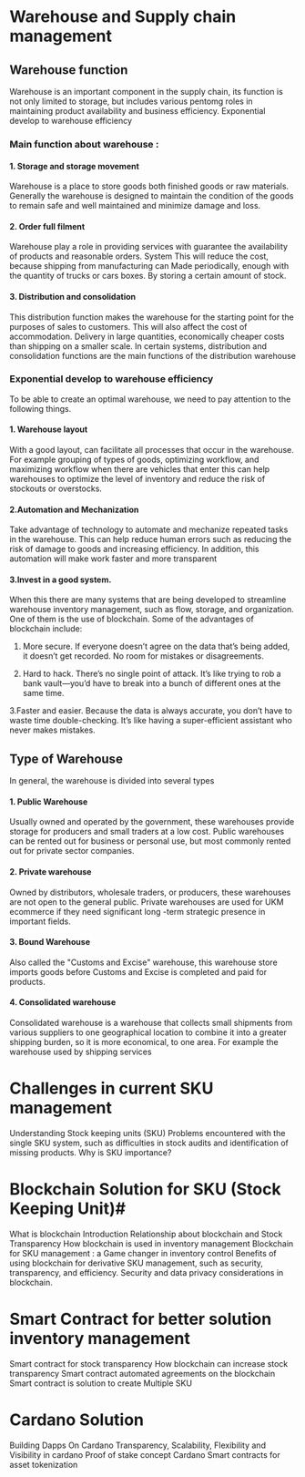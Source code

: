 <h1> Warehouse and Supply chain management</h1>
<h2> Warehouse function </h2>

Warehouse is an important component in the supply chain, its function is not only limited to storage, but includes various pentomg roles in maintaining product availability and business efficiency.
Exponential develop to warehouse efficiency

<h3> Main function about warehouse : </h3>
<h4> 1. Storage and storage movement </h4>
  Warehouse is a place to store goods both finished goods or raw materials. Generally the warehouse is designed to maintain the condition of the goods to remain safe and well maintained and minimize damage and loss.

<h4> 2. Order full filment </h4>
Warehouse play a role in providing services with guarantee the availability of products and reasonable orders. System This will reduce the cost, because shipping from manufacturing can Made periodically, enough with the quantity of trucks or cars boxes. By storing a certain amount of stock.

<h4> 3. Distribution and consolidation </h4>
This distribution function makes the warehouse for the starting point for the purposes of sales to customers. This will also affect the cost of accommodation. Delivery in large quantities, economically cheaper costs than shipping on a smaller scale. In certain systems, distribution and consolidation functions are the main functions of the distribution warehouse

<h3>Exponential develop to warehouse efficiency</h3>
To be able to create an optimal warehouse, we need to pay attention to the following things.

<h4> 1. Warehouse layout </h4>
With a good layout, can facilitate all processes that occur in the warehouse. For example grouping of types of goods, optimizing workflow, and maximizing workflow when there are vehicles that enter this can help warehouses to optimize the level of inventory and reduce the risk of stockouts or overstocks.

<h4> 2.Automation and Mechanization</h4>
Take advantage of technology to automate and mechanize repeated tasks in the warehouse. This can help reduce human errors such as reducing the risk of damage to goods and increasing efficiency. In addition, this automation will make work faster and more transparent

<h4> 3.Invest in a good system.</h4>

When this there are many systems that are being developed to streamline warehouse inventory management, such as flow, storage, and organization. One of them is the use of blockchain. Some of the advantages of blockchain include:

1. More secure.
If everyone doesn’t agree on the data that’s being added, it doesn’t get recorded. No room for mistakes or disagreements.

2. Hard to hack.
There’s no single point of attack. It’s like trying to rob a bank vault—you’d have to break into a bunch of different ones at the same time.

3.Faster and easier.
Because the data is always accurate, you don’t have to waste time double-checking. It’s like having a super-efficient assistant who never makes mistakes.

<h2> Type of Warehouse </h2>

In general, the warehouse is divided into several types

<h4>1. Public Warehouse</h4>
Usually owned and operated by the government, these warehouses provide storage for producers and small traders at a low cost. Public warehouses can be rented out for business or personal use, but most commonly rented out for private sector companies.

<h4>2. Private warehouse</h4>
Owned by distributors, wholesale traders, or producers, these warehouses are not open to the general public. Private warehouses are used for UKM ecommerce if they need significant long -term strategic presence in important fields.

<h4>3. Bound Warehouse</h4>
Also called the "Customs and Excise" warehouse, this warehouse store imports goods before Customs and Excise is completed and paid for products.

<h4>4. Consolidated warehouse</h4>
Consolidated warehouse is a warehouse that collects small shipments from various suppliers to one geographical location to combine it into a greater shipping burden, so it is more economical, to one area. For example the warehouse used by shipping services












# Challenges in current SKU management #
Understanding Stock keeping units (SKU)
Problems encountered with the single SKU system, such as difficulties in stock audits and identification of missing products.
Why is SKU importance?


# Blockchain Solution for SKU (Stock Keeping Unit)#
What is blockchain
Introduction Relationship about blockchain and Stock Transparency
How blockchain is used in inventory management
Blockchain for SKU management : a Game changer in inventory control
Benefits of using blockchain for derivative SKU management, such as security, transparency, and efficiency.
Security and data privacy considerations in blockchain.

# Smart Contract for better solution inventory management #
Smart contract for stock transparency
How blockchain can increase stock transparency
Smart contract  automated agreements on the blockchain
Smart contract is solution to create Multiple SKU

# Cardano Solution #
Building Dapps On Cardano
Transparency, Scalability, Flexibility and Visibility in cardano
Proof of stake concept
Cardano Smart contracts for asset tokenization
